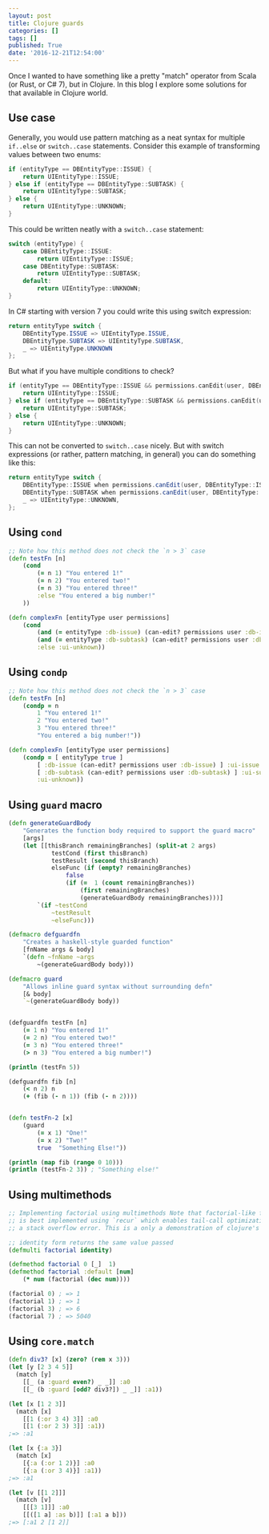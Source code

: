 ```yaml
---
layout: post
title: Clojure guards
categories: []
tags: []
published: True
date: '2016-12-21T12:54:00'
---
```


Once I wanted to have something like a pretty "match" operator from Scala (or Rust, or C# 7), but in Clojure.
In this blog I explore some solutions for that available in Clojure world.

## Use case

Generally, you would use pattern matching as a neat syntax for multiple `if..else` or `switch..case` statements.
Consider this example of transforming values between two enums:

```cpp
if (entityType == DBEntityType::ISSUE) {
    return UIEntityType::ISSUE;
} else if (entityType == DBEntityType::SUBTASK) {
    return UIEntityType::SUBTASK;
} else {
    return UIEntityType::UNKNOWN;
}
```

This could be written neatly with a `switch..case` statement:

```cpp
switch (entityType) {
    case DBEntityType::ISSUE:
        return UIEntityType::ISSUE;
    case DBEntityType::SUBTASK:
        return UIEntityType::SUBTASK;
    default:
        return UIEntityType::UNKNOWN;
}
```

In C# starting with version 7 you could write this using switch expression:

```csharp
return entityType switch {
    DBEntityType.ISSUE => UIEntityType.ISSUE,
    DBEntityType.SUBTASK => UIEntityType.SUBTASK,
    _ => UIEntityType.UNKNOWN
};
```

But what if you have multiple conditions to check?

```cpp
if (entityType == DBEntityType::ISSUE && permissions.canEdit(user, DBEntityType::ISSUE)) {
    return UIEntityType::ISSUE;
} else if (entityType == DBEntityType::SUBTASK && permissions.canEdit(user, DBEntityType::SUBTASK)) {
    return UIEntityType::SUBTASK;
} else {
    return UIEntityType::UNKNOWN;
}
```

This can not be converted to `switch..case` nicely. But with switch expressions (or rather, pattern matching, in general) you can do something like this:

```csharp
return entityType switch {
    DBEntityType::ISSUE when permissions.canEdit(user, DBEntityType::ISSUE) => UIEntityType::ISSUE,
    DBEntityType::SUBTASK when permissions.canEdit(user, DBEntityType::SUBTASK) => UIEntityType::SUBTASK,
    _ => UIEntityType::UNKNOWN,
};
```

## Using `cond`

```clojure
;; Note how this method does not check the `n > 3` case
(defn testFn [n]
    (cond
        (= n 1) "You entered 1!"
        (= n 2) "You entered two!"
        (= n 3) "You entered three!"
        :else "You entered a big number!"
    ))

(defn complexFn [entityType user permissions]
    (cond
        (and (= entityType :db-issue) (can-edit? permissions user :db-issue) :ui-issue)
        (and (= entityType :db-subtask) (can-edit? permissions user :db-subtask) :ui-subtask)
        :else :ui-unknown))
```

## Using `condp`

```clojure
;; Note how this method does not check the `n > 3` case
(defn testFn [n]
    (condp = n
        1 "You entered 1!"
        2 "You entered two!"
        3 "You entered three!"
        "You entered a big number!"))

(defn complexFn [entityType user permissions]
    (condp = [ entityType true ]
        [ :db-issue (can-edit? permissions user :db-issue) ] :ui-issue
        [ :db-subtask (can-edit? permissions user :db-subtask) ] :ui-subtask
        :ui-unknown))
```

## Using `guard` macro

```clojure
(defn generateGuardBody
    "Generates the function body required to support the guard macro"
    [args]
    (let [[thisBranch remainingBranches] (split-at 2 args)
            testCond (first thisBranch)
            testResult (second thisBranch)
            elseFunc (if (empty? remainingBranches)
                false
                (if (=  1 (count remainingBranches))
                    (first remainingBranches)
                    (generateGuardBody remainingBranches)))]
        `(if ~testCond
            ~testResult
            ~elseFunc)))

(defmacro defguardfn
    "Creates a haskell-style guarded function"
    [fnName args & body]
    `(defn ~fnName ~args
        ~(generateGuardBody body)))

(defmacro guard
    "Allows inline guard syntax without surrounding defn"
    [& body]
    `~(generateGuardBody body))


(defguardfn testFn [n]
    (= 1 n) "You entered 1!"
    (= 2 n) "You entered two!"
    (= 3 n) "You entered three!"
    (> n 3) "You entered a big number!")

(println (testFn 5))

(defguardfn fib [n]
    (< n 2) n
    (+ (fib (- n 1)) (fib (- n 2))))


(defn testFn-2 [x]
    (guard
        (= x 1) "One!"
        (= x 2) "Two!"
        true  "Something Else!"))

(println (map fib (range 0 10)))
(println (testFn-2 3)) ; "Something else!"
```

## Using multimethods

```clojure
;; Implementing factorial using multimethods Note that factorial-like function
;; is best implemented using `recur` which enables tail-call optimization to avoid
;; a stack overflow error. This is a only a demonstration of clojure's multimethod

;; identity form returns the same value passed
(defmulti factorial identity)

(defmethod factorial 0 [_]  1)
(defmethod factorial :default [num]
    (* num (factorial (dec num))))

(factorial 0) ; => 1
(factorial 1) ; => 1
(factorial 3) ; => 6
(factorial 7) ; => 5040
```

## Using `core.match`

```clojure
(defn div3? [x] (zero? (rem x 3)))
(let [y [2 3 4 5]]
  (match [y]
    [[_ (a :guard even?) _ _]] :a0
    [[_ (b :guard [odd? div3?]) _ _]] :a1))

(let [x [1 2 3]]
  (match [x]
    [[1 (:or 3 4) 3]] :a0
    [[1 (:or 2 3) 3]] :a1))
;=> :a1

(let [x {:a 3}]
  (match [x]
    [{:a (:or 1 2)}] :a0
    [{:a (:or 3 4)}] :a1))
;=> :a1

(let [v [[1 2]]]
  (match [v]
    [[[3 1]]] :a0
    [[([1 a] :as b)]] [:a1 a b]))
;=> [:a1 2 [1 2]]
```